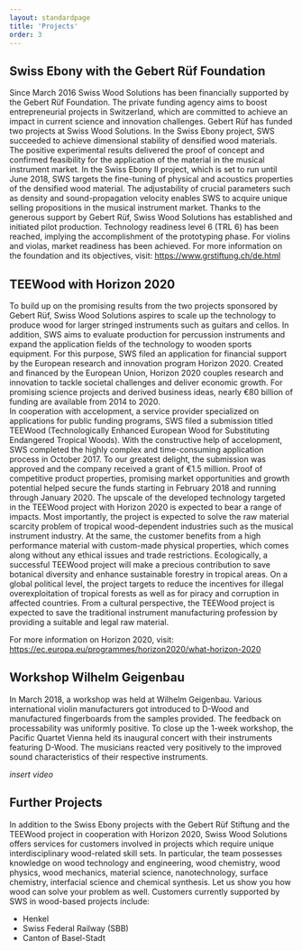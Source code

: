 ```yaml
---
layout: standardpage
title: 'Projects'
order: 3
---
```

## Swiss Ebony with the Gebert Rüf Foundation

Since March 2016 Swiss Wood Solutions has been financially supported by the Gebert Rüf Foundation. The private funding agency aims to boost entrepreneurial projects in Switzerland, which are committed to achieve an impact in current science and innovation challenges. 
Gebert Rüf has funded two projects at Swiss Wood Solutions. In the Swiss Ebony project, SWS succeeded to achieve dimensional stability of densified wood materials. The positive experimental results delivered the proof of concept and confirmed feasibility for the application of the material in the musical instrument market. 
In the Swiss Ebony II project, which is set to run until June 2018, SWS targets the fine-tuning of physical and acoustics properties of the densified wood material. The adjustability of crucial parameters such as density and sound-propagation velocity enables SWS to acquire unique selling propositions in the musical instrument market. 
Thanks to the generous support by Gebert Rüf, Swiss Wood Solutions has established and initiated pilot production. Technology readiness level 6 (TRL 6) has been reached, implying the accomplishment of the prototyping phase. For violins and violas, market readiness has been achieved.
For more information on the foundation and its objectives, visit: https://www.grstiftung.ch/de.html

## TEEWood with Horizon 2020

To build up on the promising results from the two projects sponsored by Gebert Rüf, Swiss Wood Solutions aspires to scale up the technology to produce wood for larger stringed instruments such as guitars and cellos. In addition, SWS aims to evaluate production for percussion instruments and expand the application fields of the technology to wooden sports equipment. 
For this purpose, SWS filed an application for financial support by the European research and innovation program Horizon 2020. Created and financed by the European Union, Horizon 2020 couples research and innovation to tackle societal challenges and deliver economic growth. For promising science projects and derived business ideas, nearly €80 billion of funding are available from 2014 to 2020.  
In cooperation with accelopment, a service provider specialized on applications for public funding programs, SWS filed a submission titled TEEWood (Technologically Enhanced European Wood for Substituting Endangered Tropical Woods). With the constructive help of accelopment, SWS completed the highly complex and time-consuming application process in October 2017. To our greatest delight, the submission was approved and the company received a grant of €1.5 million. Proof of competitive product properties, promising market opportunities and growth potential helped secure the funds starting in February 2018 and running through January 2020. 
The upscale of the developed technology targeted in the TEEWood project with Horizon 2020 is expected to bear a range of impacts. Most importantly, the project is expected to solve the raw material scarcity problem of tropical wood-dependent industries such as the musical instrument industry. At the same, the customer benefits from a high performance material with custom-made physical properties, which comes along without any ethical issues and trade restrictions. 
Ecologically, a successful TEEWood project will make a precious contribution to save botanical diversity and enhance sustainable forestry in tropical areas. On a global political level, the project targets to reduce the incentives for illegal overexploitation of tropical forests as well as for piracy and corruption in affected countries. From a cultural perspective, the TEEWood project is expected to save the traditional instrument manufacturing profession by providing a suitable and legal raw material.  

For more information on Horizon 2020, visit: https://ec.europa.eu/programmes/horizon2020/what-horizon-2020

## Workshop Wilhelm Geigenbau

In March 2018, a workshop was held at Wilhelm Geigenbau. Various international violin manufacturers got introduced to D-Wood and manufactured fingerboards from the samples provided. The feedback on processability was uniformly positive. To close up the 1-week workshop, the Pacific Quartet Vienna held its inaugural concert with their instruments featuring D-Wood. The musicians reacted very positively to the improved sound characteristics of their respective instruments. 

_insert video_

## Further Projects

In addition to the Swiss Ebony projects with the Gebert Rüf Stiftung and the TEEWood project in cooperation with Horizon 2020, Swiss Wood Solutions offers services for customers involved in projects which require unique interdisciplinary wood-related skill sets. In particular, the team possesses knowledge on wood technology and engineering, wood chemistry, wood physics, wood mechanics, material science, nanotechnology, surface chemistry, interfacial science and chemical synthesis.  Let us show you how wood can solve your problem as well. Customers currently supported by SWS in wood-based projects include:

* Henkel
* Swiss Federal Railway (SBB)
* Canton of Basel-Stadt
